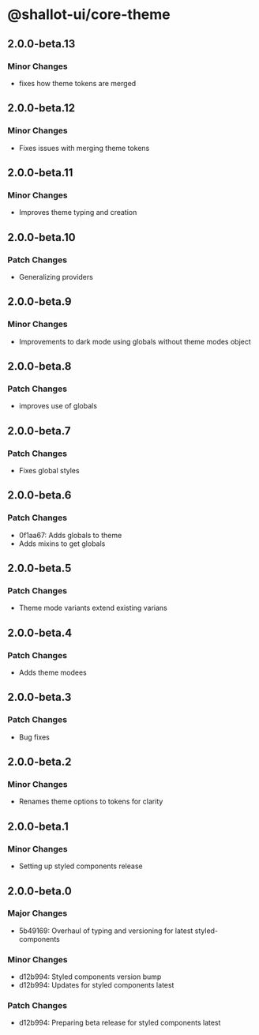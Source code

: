 # @shallot-ui/core-theme

## 2.0.0-beta.13

### Minor Changes

- fixes how theme tokens are merged

## 2.0.0-beta.12

### Minor Changes

- Fixes issues with merging theme tokens

## 2.0.0-beta.11

### Minor Changes

- Improves theme typing and creation

## 2.0.0-beta.10

### Patch Changes

- Generalizing providers

## 2.0.0-beta.9

### Minor Changes

- Improvements to dark mode using globals without theme modes object

## 2.0.0-beta.8

### Patch Changes

- improves use of globals

## 2.0.0-beta.7

### Patch Changes

- Fixes global styles

## 2.0.0-beta.6

### Patch Changes

- 0f1aa67: Adds globals to theme
- Adds mixins to get globals

## 2.0.0-beta.5

### Patch Changes

- Theme mode variants extend existing varians

## 2.0.0-beta.4

### Patch Changes

- Adds theme modees

## 2.0.0-beta.3

### Patch Changes

- Bug fixes

## 2.0.0-beta.2

### Minor Changes

- Renames theme options to tokens for clarity

## 2.0.0-beta.1

### Minor Changes

- Setting up styled components release

## 2.0.0-beta.0

### Major Changes

- 5b49169: Overhaul of typing and versioning for latest styled-components

### Minor Changes

- d12b994: Styled components version bump
- d12b994: Updates for styled components latest

### Patch Changes

- d12b994: Preparing beta release for styled components latest
